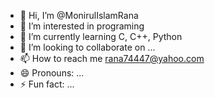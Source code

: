 - 👋 Hi, I’m @MonirulIslamRana
- 👀 I’m interested in programing 
- 🌱 I’m currently learning C, C++, Python
- 💞️ I’m looking to collaborate on ...
- 📫 How to reach me rana74447@yahoo.com
- 😄 Pronouns: ...
- ⚡ Fun fact: ...

<!---
MonirulIslamRana/MonirulIslamRana is a ✨ special ✨ repository because its `README.md` (this file) appears on your GitHub profile.
You can click the Preview link to take a look at your changes.
--->
